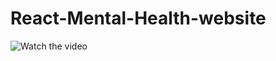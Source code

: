 # React-Mental-Health-website

![Watch the video](https://github.com/MentalOasis/React-Mental-Health-website/blob/rama-susi/vite-project/public/readMe/PagsFrontGif.gif)
